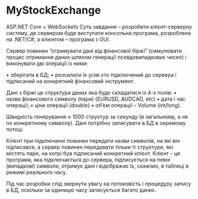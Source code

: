 # MyStockExchange
ASP.NET Core + WebSockets
Суть завдання – розробити клієнт-серверну систему, де сервером буде виступати консольна програма, розроблена на .NET/C#, а клієнтом – програма з GUI.

Сервер повинен “отримувати дані від фінансової біржі” (симулювати процес отримання даних шляхом генерації псевдовипадкових чисел) і виконувати дві операції із ними: 

• зберігати в БД;
• розсилати їх усім хто підключений до сервера і підписаний на конкретний фінансовий інструмент. 

Дані з біржі це структура даних яка буде складатися із 4-х полів:
• назва фінансового символу (пари) (EURUSD, AUDCAD, etc)
• дата і час операції; 
• ціна операції (double)
• об’єм операції – Volume (int/long). 

Швидкість генерування ≈ 1000 структур за секунду (в загальному, а не по конкретному символу). 
Дані потрібно записувати в БД в окремому потоці. 

Клієнт при підключенні повинен передати назви символів, на які він підписався, а сервер повинен передавати тільки ті структури, які містять пари, на котрі був підписаний конкретний клієнт. 
Клієнт – це програма, яка підключається до сервера, підписується на певні (випадкові) символи, отримує дані і відображає їх, скажімо, в таблиці в режимі реального часу. 

Під час розробки слід звернути увагу на потоковість і процедуру запису в БД, оскільки за одиницю часу записується багато даних. 
